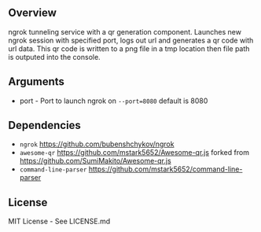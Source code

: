 ## Overview
ngrok tunneling service with a qr generation component. Launches new ngrok session with specified port, logs out url and generates a qr code with url data. This qr code is written to a png file in a tmp location then file path is outputed into the console.


## Arguments
* port - Port to launch ngrok on `--port=8080` default is 8080


## Dependencies
* `ngrok` https://github.com/bubenshchykov/ngrok
* `awesome-qr` https://github.com/mstark5652/Awesome-qr.js forked from https://github.com/SumiMakito/Awesome-qr.js
* `command-line-parser` https://github.com/mstark5652/command-line-parser

## License
MIT License - See LICENSE.md
